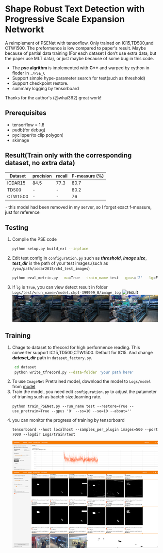 # Shape Robust Text Detection with Progressive Scale Expansion Networkt

A reimplement of PSENet with tensorflow. Only trained on IC15,TD500,and CTW1500. The preformence is low compared to paper's result. Maybe because of partial data training  (For each dataset I don't use extra data, but the paper use MLT data), or just maybe because of some bug in this code.

- The **pse algrithm** is implemented with **C++** and warped by cython in floder in `./PSE_C`
- Support simple hype-parameter search for test(such as threshold)
- Support checkpoint restore.
- summary logging by tensorboard  

Thanks for the author's (@whai362) great work!

## Prerequisites
- tensorflow = 1.8
- pudb(for debug)
- pyclipper(to clip polygon)
- skimage

## Result(Train only with the corresponding dataset, no extra data)
| Dataset | precision | recall | F-measure (%) |
| ------- | --------- | ------ | ------------- |
| ICDAR15 | 84.5      | 77.3   | 80.7          |
| TD500   | -         | -      | 80.2          |
| CTW1500 | -         | -      | 76            |
`-` this model had been removed in my server, so I forget exact f-measure, just for reference

## Testing 
1. Compile the PSE code
    ```bash
    python setup.py build_ext --inplace
    ```
2. Edit test config in `configuration.py` such as ***threshold***, ***image size***, ***test_dir*** is the path of your test images.(such as `/you/path/icdar2015/ch4_test_images`)
   ```bash
   python eval_metric.py --ma=True --train_name test --gpus='2' --lg=False
   ```
3. If `lg` is `True`, you can view detect result in folder `Logs/test/<run_name>/model.ckpt-399999_0/image_log`
    ![result](ass/img_11_1.png)
    ![result](ass/img_68_1.png)

## Training
1. Chage to dataset to tfrecord for high performence reading. This converter support IC15,TD500,CTW1500. Default for IC15. And change ***dataset_dir*** path in `dataset_factory.py`.
   ```bash
    cd dataset
    python write_tfrecord.py --data-folder 'your path here'
   ```
2. To use `ImageNet` Pretrained model, download the model to `Logs/model` from [model](http://download.tensorflow.org/models/official/20181001_resnet/checkpoints/resnet_imagenet_v1_fp32_20181001.tar.gz)
3. Train the model, you need edit `configuration.py` to adjust the patameter of trianing such as bactch size,learning rate.
   ```
   python train_PSENet.py --run_name test --restore=True --use_pretrain=True --gpus '0' --ss=10 --se=10 --about=''
   ```
4. you can monitor the progress of training by tensorboard
   ```
   tensorboard --host localhost --samples_per_plugin images=500 --port 7000 --logdir Logs/train/test
   ```
   ![tensorboard](ass/loss.png)
   ![tensorboard](ass/image.PNG)
